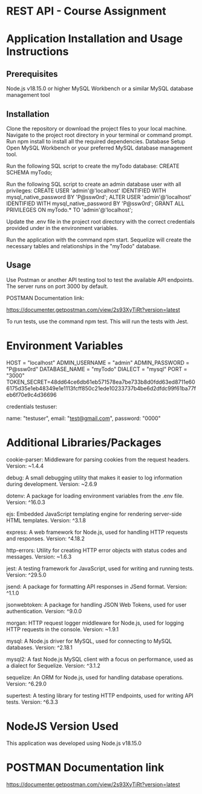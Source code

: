 # REST API - Course Assignment
# Application Installation and Usage Instructions
## Prerequisites
Node.js v18.15.0 or higher
MySQL Workbench or a similar MySQL database management tool

## Installation

Clone the repository or download the project files to your local machine.
Navigate to the project root directory in your terminal or command prompt.
Run npm install to install all the required dependencies.
Database Setup
Open MySQL Workbench or your preferred MySQL database management tool.

Run the following SQL script to create the myTodo database:
CREATE SCHEMA myTodo;

Run the following SQL script to create an admin database user with all privileges:
CREATE USER 'admin'@'localhost' IDENTIFIED WITH mysql_native_password BY 'P@ssw0rd';
ALTER USER 'admin'@'localhost' IDENTIFIED WITH mysql_native_password BY 'P@ssw0rd';
GRANT ALL PRIVILEGES ON myTodo.* TO 'admin'@'localhost';

Update the .env file in the project root directory with the correct credentials provided under in the environment variables.

Run the application with the command npm start. Sequelize will create the necessary tables and relationships in the "myTodo" database.

## Usage
Use Postman or another API testing tool to test the available API endpoints. The server runs on port 3000 by default.

POSTMAN Documentation link:

https://documenter.getpostman.com/view/2s93XyTiRt?version=latest

To run tests, use the command npm test. This will run the tests with Jest.

# Environment Variables
HOST = "localhost"
ADMIN_USERNAME = "admin"
ADMIN_PASSWORD = "P@ssw0rd"
DATABASE_NAME = "myTodo"
DIALECT = "mysql"
PORT = "3000"
TOKEN_SECRET=48dd64ce6db61eb571578ea7be733b8d0fdd63ed8711e606175d35e1eb48349e1e1113fcff850c21ede10233737b4be6d2dfdc99f61ba77feb6f70e9c4d36696

credentials testuser:

name: "testuser",
email: "test@gmail.com",
password: "0000"

# Additional Libraries/Packages
 cookie-parser: Middleware for parsing cookies from the request headers. Version: ~1.4.4

 debug: A small debugging utility that makes it easier to log information during development. Version: ~2.6.9

 dotenv: A package for loading environment variables from the .env file. Version: ^16.0.3

 ejs: Embedded JavaScript templating engine for rendering server-side HTML templates. Version: ^3.1.8

 express: A web framework for Node.js, used for handling HTTP requests and responses. Version: ^4.18.2

 http-errors: Utility for creating HTTP error objects with status codes and messages. Version: ~1.6.3

 jest: A testing framework for JavaScript, used for writing and running tests. Version: ^29.5.0

 jsend: A package for formatting API responses in JSend format. Version: ^1.1.0

 jsonwebtoken: A package for handling JSON Web Tokens, used for user authentication. Version: ^9.0.0

 morgan: HTTP request logger middleware for Node.js, used for logging HTTP requests in the console. Version: ~1.9.1

 mysql: A Node.js driver for MySQL, used for connecting to MySQL databases. Version: ^2.18.1

 mysql2: A fast Node.js MySQL client with a focus on performance, used as a dialect for Sequelize. Version: ^3.1.2

 sequelize: An ORM for Node.js, used for handling database operations. Version: ^6.29.0

 supertest: A testing library for testing HTTP endpoints, used for writing API tests. Version: ^6.3.3

# NodeJS Version Used
This application was developed using Node.js v18.15.0

# POSTMAN Documentation link

https://documenter.getpostman.com/view/2s93XyTiRt?version=latest